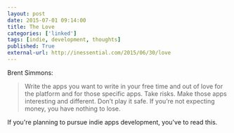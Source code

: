 ```yaml
---
layout: post
date: 2015-07-01 09:14:00
title: The Love
categories: ['linked']
tags: [indie, development, thoughts]
published: True
external-url: http://inessential.com/2015/06/30/love
---
```


Brent Simmons:

> Write the apps you want to write in your free time and out of love for the platform and for those specific apps. Take risks. Make those apps interesting and different. Don’t play it safe. If you’re not expecting money, you have nothing to lose.

If you're planning to pursue indie apps development, you've to read this.